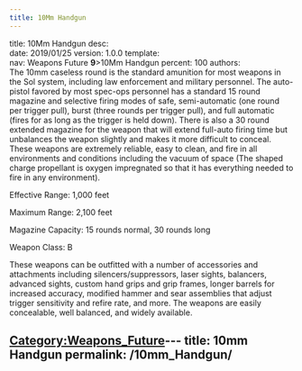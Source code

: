 ```yaml
---
title: 10Mm Handgun
---
```


title:		10Mm Handgun
desc:		
date:		2019/01/25
version:	1.0.0
template:	
nav:		Weapons Future __9__>10Mm Handgun
percent:	100
authors:	
The 10mm caseless round is the standard amunition for most weapons in
the Sol system, including law enforcement and military personnel. The
auto-pistol favored by most spec-ops personnel has a standard 15 round
magazine and selective firing modes of safe, semi-automatic (one round
per trigger pull), burst (three rounds per trigger pull), and full
automatic (fires for as long as the trigger is held down). There is also
a 30 round extended magazine for the weapon that will extend full-auto
firing time but unbalances the weapon slightly and makes it more
difficult to conceal. These weapons are extremely reliable, easy to
clean, and fire in all environments and conditions including the vacuum
of space (The shaped charge propellant is oxygen impregnated so that it
has everything needed to fire in any environment).

Effective Range: 1,000 feet

Maximum Range: 2,100 feet

Magazine Capacity: 15 rounds normal, 30 rounds long

Weapon Class: B

These weapons can be outfitted with a number of accessories and
attachments including silencers/suppressors, laser sights, balancers,
advanced sights, custom hand grips and grip frames, longer barrels for
increased accuracy, modified hammer and sear assemblies that adjust
trigger sensitivity and refire rate, and more. The weapons are easily
concealable, well balanced, and widely available.

[Category:Weapons_Future](Category:Weapons_Future "wikilink")---
title: 10mm Handgun
permalink: /10mm_Handgun/
---

